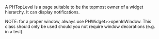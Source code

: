 A PHTopLevel is a page suitable to be the topmost owner of a widget hierarchy. It can display notifications.

NOTE: for a proper window, always use PHWidget>>openInWindow. This class should only be used should you not require window decorations (e.g. in a test).